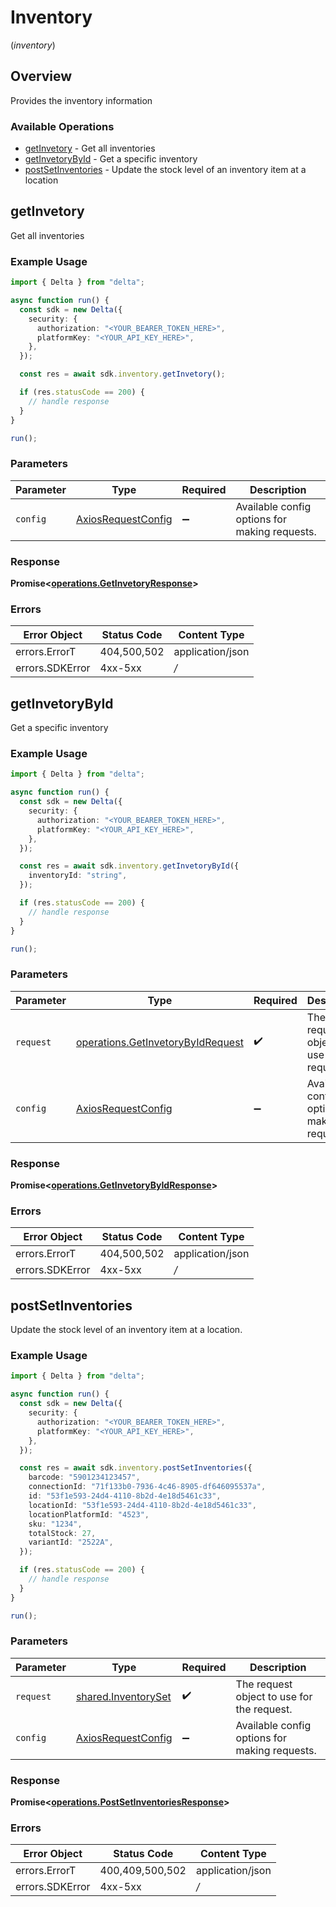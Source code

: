 # Inventory
(*inventory*)

## Overview

Provides the inventory information

### Available Operations

* [getInvetory](#getinvetory) - Get all inventories
* [getInvetoryById](#getinvetorybyid) - Get a specific inventory
* [postSetInventories](#postsetinventories) - Update the stock level of an inventory item at a location

## getInvetory

Get all inventories

### Example Usage

```typescript
import { Delta } from "delta";

async function run() {
  const sdk = new Delta({
    security: {
      authorization: "<YOUR_BEARER_TOKEN_HERE>",
      platformKey: "<YOUR_API_KEY_HERE>",
    },
  });

  const res = await sdk.inventory.getInvetory();

  if (res.statusCode == 200) {
    // handle response
  }
}

run();
```

### Parameters

| Parameter                                                    | Type                                                         | Required                                                     | Description                                                  |
| ------------------------------------------------------------ | ------------------------------------------------------------ | ------------------------------------------------------------ | ------------------------------------------------------------ |
| `config`                                                     | [AxiosRequestConfig](https://axios-http.com/docs/req_config) | :heavy_minus_sign:                                           | Available config options for making requests.                |


### Response

**Promise<[operations.GetInvetoryResponse](../../sdk/models/operations/getinvetoryresponse.md)>**
### Errors

| Error Object     | Status Code      | Content Type     |
| ---------------- | ---------------- | ---------------- |
| errors.ErrorT    | 404,500,502      | application/json |
| errors.SDKError  | 4xx-5xx          | */*              |

## getInvetoryById

Get a specific inventory

### Example Usage

```typescript
import { Delta } from "delta";

async function run() {
  const sdk = new Delta({
    security: {
      authorization: "<YOUR_BEARER_TOKEN_HERE>",
      platformKey: "<YOUR_API_KEY_HERE>",
    },
  });

  const res = await sdk.inventory.getInvetoryById({
    inventoryId: "string",
  });

  if (res.statusCode == 200) {
    // handle response
  }
}

run();
```

### Parameters

| Parameter                                                                                  | Type                                                                                       | Required                                                                                   | Description                                                                                |
| ------------------------------------------------------------------------------------------ | ------------------------------------------------------------------------------------------ | ------------------------------------------------------------------------------------------ | ------------------------------------------------------------------------------------------ |
| `request`                                                                                  | [operations.GetInvetoryByIdRequest](../../sdk/models/operations/getinvetorybyidrequest.md) | :heavy_check_mark:                                                                         | The request object to use for the request.                                                 |
| `config`                                                                                   | [AxiosRequestConfig](https://axios-http.com/docs/req_config)                               | :heavy_minus_sign:                                                                         | Available config options for making requests.                                              |


### Response

**Promise<[operations.GetInvetoryByIdResponse](../../sdk/models/operations/getinvetorybyidresponse.md)>**
### Errors

| Error Object     | Status Code      | Content Type     |
| ---------------- | ---------------- | ---------------- |
| errors.ErrorT    | 404,500,502      | application/json |
| errors.SDKError  | 4xx-5xx          | */*              |

## postSetInventories

Update the stock level of an inventory item at a location.

### Example Usage

```typescript
import { Delta } from "delta";

async function run() {
  const sdk = new Delta({
    security: {
      authorization: "<YOUR_BEARER_TOKEN_HERE>",
      platformKey: "<YOUR_API_KEY_HERE>",
    },
  });

  const res = await sdk.inventory.postSetInventories({
    barcode: "5901234123457",
    connectionId: "71f133b0-7936-4c46-8905-df646095537a",
    id: "53f1e593-24d4-4110-8b2d-4e18d5461c33",
    locationId: "53f1e593-24d4-4110-8b2d-4e18d5461c33",
    locationPlatformId: "4523",
    sku: "1234",
    totalStock: 27,
    variantId: "2522A",
  });

  if (res.statusCode == 200) {
    // handle response
  }
}

run();
```

### Parameters

| Parameter                                                      | Type                                                           | Required                                                       | Description                                                    |
| -------------------------------------------------------------- | -------------------------------------------------------------- | -------------------------------------------------------------- | -------------------------------------------------------------- |
| `request`                                                      | [shared.InventorySet](../../sdk/models/shared/inventoryset.md) | :heavy_check_mark:                                             | The request object to use for the request.                     |
| `config`                                                       | [AxiosRequestConfig](https://axios-http.com/docs/req_config)   | :heavy_minus_sign:                                             | Available config options for making requests.                  |


### Response

**Promise<[operations.PostSetInventoriesResponse](../../sdk/models/operations/postsetinventoriesresponse.md)>**
### Errors

| Error Object     | Status Code      | Content Type     |
| ---------------- | ---------------- | ---------------- |
| errors.ErrorT    | 400,409,500,502  | application/json |
| errors.SDKError  | 4xx-5xx          | */*              |
